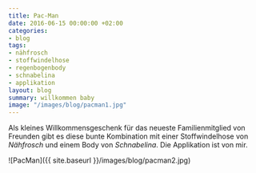 ```yaml
---
title: Pac-Man
date: 2016-06-15 00:00:00 +02:00
categories:
- blog
tags:
- nähfrosch
- stoffwindelhose
- regenbogenbody
- schnabelina
- applikation
layout: blog
summary: willkommen baby
image: "/images/blog/pacman1.jpg"
---
```


Als kleines Willkommensgeschenk für das neueste Familienmitglied von Freunden gibt es diese bunte Kombination mit einer Stoffwindelhose von *Nähfrosch* und einem Body von *Schnabelina*. Die Applikation ist von mir.

![PacMan]({{ site.baseurl }}/images/blog/pacman2.jpg)

